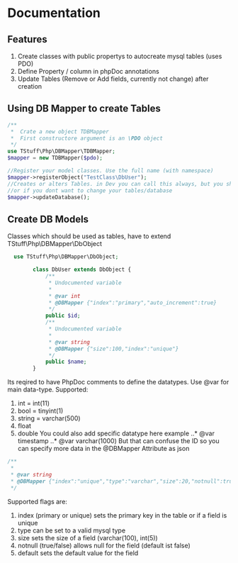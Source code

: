 # Documentation

## Features
1. Create classes with public propertys to autocreate mysql tables (uses PDO)
2. Define Property / column in phpDoc annotations
3. Update Tables (Remove or Add fields, currently not change) after creation


## Using DB Mapper to create Tables

```php
/**
 *  Crate a new object TDBMapper
 *  First constructore argument is an \PDO object
 */
use TStuff\Php\DBMapper\TDBMapper;
$mapper = new TDBMapper($pdo);

//Register your model classes. Use the full name (with namespace) 
$mapper->registerObject("TestClass\DbUser");
//Creates or alters Tables. in Dev you can call this always, but you should remove it in production 
//or if you dont want to change your tables/database
$mapper->updateDatabase();

```

## Create DB Models
Classes which should be used as tables, have to extend TStuff\Php\DBMapper\DbObject

```php
  use TStuff\Php\DBMapper\DbObject;

        class DbUser extends DbObject {
            /**
             * Undocumented variable
             *
             * @var int
             * @DBMapper {"index":"primary","auto_increment":true}
             */
            public $id;
            /**
             * Undocumented variable
             *
             * @var string
             * @DBMapper {"size":100,"index":"unique"}
             */
            public $name;
        }
```
Its reqired to have PhpDoc comments to define the datatypes. 
Use @var for main data-type. Supported:
1. int = int(11)
2. bool = tinyint(1)
3. string = varchar(500)
4. float
5. double
You could also add specific datatype here example
..* @var timestamp
..* @var varchar(1000)
But that can confuse the ID so you can specify more data in the
@DBMapper Attribute as json

```php
/**
 * 
 * @var string
 * @DBMapper {"index":"unique","type":"varchar","size":20,"notnull":true}
 */
```

Supported flags are: 
1. index (primary or unique) sets the primary key in the table or if a field is unique
2. type can be set to a valid mysql type
3. size sets the size of a field (varchar(100), int(5))
4. notnull (true/false) allows null for the field (default ist false)
5. default sets the default value for the field 

